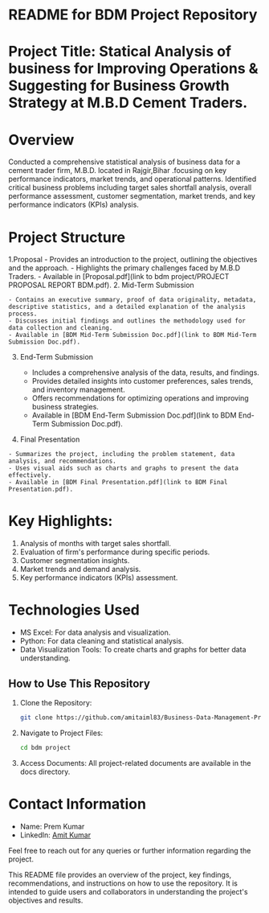# README for BDM Project Repository

# Project Title: Statical Analysis of business for Improving Operations & Suggesting for Business  Growth Strategy at M.B.D Cement Traders.

# Overview

Conducted a comprehensive statistical analysis of business data for a cement trader firm, M.B.D. located in Rajgir,Bihar .focusing on key performance indicators, market trends, and operational patterns. Identified critical business problems including target sales shortfall analysis, overall performance assessment, customer segmentation, market trends, and key performance indicators (KPIs) analysis.
# Project Structure
  1.Proposal
    - Provides an introduction to the project, outlining the objectives and the approach.
    - Highlights the primary challenges faced by M.B.D  Traders.
    - Available in [Proposal.pdf](link to bdm project/PROJECT PROPOSAL REPORT BDM.pdf).
  2. Mid-Term Submission

    - Contains an executive summary, proof of data originality, metadata, descriptive statistics, and a detailed explanation of the analysis process.
    - Discusses initial findings and outlines the methodology used for data collection and cleaning.
    - Available in [BDM Mid-Term Submission Doc.pdf](link to BDM Mid-Term Submission Doc.pdf).
3. End-Term Submission

    - Includes a comprehensive analysis of the data, results, and findings.
    - Provides detailed insights into customer preferences, sales trends, and inventory management.
    - Offers recommendations for optimizing operations and improving business strategies.
    - Available in [BDM End-Term Submission Doc.pdf](link to BDM End-Term Submission Doc.pdf).
 4.  Final Presentation

    - Summarizes the project, including the problem statement, data analysis, and recommendations.
    - Uses visual aids such as charts and graphs to present the data effectively.
    - Available in [BDM Final Presentation.pdf](link to BDM Final Presentation.pdf).

# Key Highlights:
1. Analysis of months with target sales shortfall.
2. Evaluation of firm's performance during specific periods.
3. Customer segmentation insights.
4. Market trends and demand analysis.
5. Key performance indicators (KPIs) assessment.
   
# Technologies Used
  - MS Excel: For data analysis and visualization.
  - Python: For data cleaning and statistical analysis.
  - Data Visualization Tools: To create charts and graphs for better data understanding.

## How to Use This Repository

  1. Clone the Repository:

     ```bash
     git clone https://github.com/amitaiml83/Business-Data-Management-Project-may-2023
  2. Navigate to Project Files:
     ```bash
     cd bdm project
  3. Access Documents: All project-related documents are available in the docs directory.
# Contact Information
  - Name: Prem Kumar
  - LinkedIn: [Amit Kumar](https://www.linkedin.com/in/amit-kumar83/)
    
Feel free to reach out for any queries or further information regarding the project.

This README file provides an overview of the project, key findings, recommendations, and instructions on how to use the repository. It is intended to guide users and collaborators in understanding the project's objectives and results.

